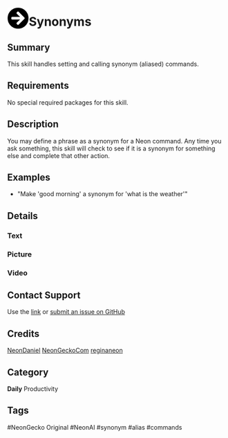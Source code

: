 # <img src='./logo.svg' card_color="#FF8600" width="50" style="vertical-align:bottom" style="vertical-align:bottom">Synonyms

## Summary
This skill handles setting and calling synonym (aliased) commands.

## Requirements

No special required packages for this skill.

## Description
You may define a phrase as a synonym for a Neon command. Any time you ask something, this skill will check to see if it 
is a synonym for something else and complete that other action.

## Examples

- "Make 'good morning' a synonym for 'what is the weather'"


## Details

### Text
       
### Picture

### Video

  

## Contact Support

Use the [link](https://neongecko.com/ContactUs) or [submit an issue on GitHub](https://help.github.com/en/articles/creating-an-issue)

## Credits
[NeonDaniel](https://github.com/NeonDaniel)
[NeonGeckoCom](https://github.com/NeonGeckoCom)
[reginaneon](https://github.com/reginaneon)

## Category
**Daily**
Productivity

## Tags
#NeonGecko Original
#NeonAI
#synonym
#alias
#commands